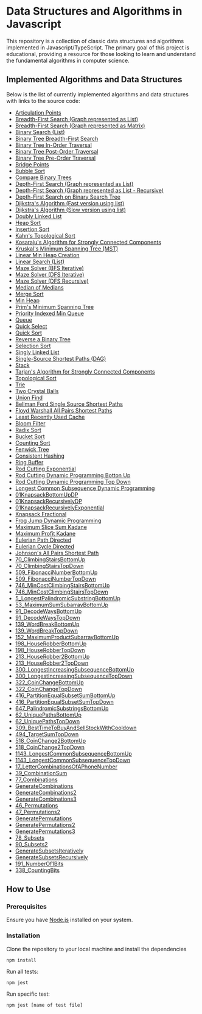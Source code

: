 # Data Structures and Algorithms in Javascript

This repository is a collection of classic data structures and algorithms implemented in Javascript/TypeScript. The primary goal of this project is educational, providing a resource for those looking to learn and understand the fundamental algorithms in computer science.

## Implemented Algorithms and Data Structures

Below is the list of currently implemented algorithms and data structures with links to the source code:

-   [Articulation Points](./src/ArticulationPoints.ts)
-   [Breadth-First Search (Graph represented as List)](./src/BFSGraphList.ts)
-   [Breadth-First Search (Graph represented as Matrix)](./src/BFSGraphMatrix.ts)
-   [Binary Search (List)](./src/BinarySearchList.ts)
-   [Binary Tree Breadth-First Search](./src/BinaryTreeBFS.ts)
-   [Binary Tree In-Order Traversal](./src/BinaryTreeInOrder.ts)
-   [Binary Tree Post-Order Traversal](./src/BinaryTreePostOrder.ts)
-   [Binary Tree Pre-Order Traversal](./src/BinaryTreePreOrder.ts)
-   [Bridge Points](./src/BridgePoints.ts)
-   [Bubble Sort](./src/BubbleSort.ts)
-   [Compare Binary Trees](./src/CompareBinaryTrees.ts)
-   [Depth-First Search (Graph represented as List)](./src/DFSGraphListIterative.ts)
-   [Depth-First Search (Graph represented as List - Recursive)](./src/DFSGraphListRecursive.ts)
-   [Depth-First Search on Binary Search Tree](./src/DFSOnBinarySearchTree.ts)
-   [Dijkstra's Algorithm (Fast version using list)](./src/DijkstraListFast.ts)
-   [Dijkstra's Algorithm (Slow version using list)](./src/DijkstraListSlow.ts)
-   [Doubly Linked List](./src/DoublyLinkedList.ts)
-   [Heap Sort](./src/HeapSort.ts)
-   [Insertion Sort](./src/InsertionSort.ts)
-   [Kahn's Topological Sort](./src/KahnTopologicalSort.ts)
-   [Kosaraju's Algorithm for Strongly Connected Components](./src/KosarajuStrongConnectedComponents.ts)
-   [Kruskal's Minimum Spanning Tree (MST)](./src/KruskalMST.ts)
-   [Linear Min Heap Creation](./src/LinearMinHeapCreation.ts)
-   [Linear Search (List)](./src/LinearSearchList.ts)
-   [Maze Solver (BFS Iterative)](./src/MazeSolverBFSIterative.ts)
-   [Maze Solver (DFS Iterative)](./src/MazeSolverDFSIterative.ts)
-   [Maze Solver (DFS Recursive)](./src/MazeSolverDFSRecursive.ts)
-   [Median of Medians](./src/MedianOfMedians.ts)
-   [Merge Sort](./src/MergeSort.ts)
-   [Min Heap](./src/MinHeap.ts)
-   [Prim's Minimum Spanning Tree](./src/PrimsMST.ts)
-   [Priority Indexed Min Queue](./src/PriorityIndexedMinQueue.ts)
-   [Queue](./src/Queue.ts)
-   [Quick Select](./src/QuickSelect.ts)
-   [Quick Sort](./src/QuickSort.ts)
-   [Reverse a Binary Tree](./src/ReverseBinaryTree.ts)
-   [Selection Sort](./src/SelectSort.ts)
-   [Singly Linked List](./src/SinglyLinkedList.ts)
-   [Single-Source Shortest Paths (DAG)](./src/SSSPDAG.ts)
-   [Stack](./src/Stack.ts)
-   [Tarjan's Algorithm for Strongly Connected Components](./src/TarjanStrongConnectedComponents.ts)
-   [Topological Sort](./src/TopologicalSort.ts)
-   [Trie](./src/Trie.ts)
-   [Two Crystal Balls](./src/TwoCrystalBalls.ts)
-   [Union Find](./src/UnionFind.ts)
-   [Bellman Ford Single Source Shortest Paths](./src/BellmanFord.ts)
-   [Floyd Warshall All Pairs Shortest Paths](./src/FloydWarshallAPSP.ts)
-   [Least Recently Used Cache](./src/LeastRecentlyUsedCache.ts)
-   [Bloom Filter](./src/BloomFilter.ts)
-   [Radix Sort](./src/RadixSort.ts)
-   [Bucket Sort](./src/BucketSort.ts)
-   [Counting Sort](./src/CountingSort.ts)
-   [Fenwick Tree](./src/FenwickTree.ts)
-   [Consistent Hashing](./src/ConsistentHashing.ts)
-   [Ring Buffer](./src/RingBuffer.ts)
-   [Rod Cutting Exponential](./src/RodCuttingExponential.ts)
-   [Rod Cutting Dynamic Programming Botton Up](./src/RodCuttingDPBottomUp.ts)
-   [Rod Cutting Dynamic Programming Top Down](./src/RodCuttingDPTopDown.ts)
-   [Longest Common Subsequence Dynamic Programming](./src/LongestCommonSubsequenceDP.ts)
-   [01KnapsackBottomUpDP](./src/01KnapsackBottomUpDP.ts)
-   [01KnapsackRecursivelyDP](./src/01KnapsackRecursivelyDP.ts)
-   [01KnapsackRecursivelyExponential](./src/01KnapsackRecursivelyExponential.ts)
-   [Knapsack Fractional](./src/01KnapsackFractional.ts)
-   [Frog Jump Dynamic Programming](./src/FrogJumpDP.ts)
-   [Maximum Slice Sum Kadane](./src/MaximumSliceSumKadane.ts)
-   [Maximum Profit Kadane](./src/MaxProfitKadane.ts)
-   [Eulerian Path Directed](./src/EulerianPathDirected.ts)
-   [Eulerian Cycle Directed](./src/EulerianCycleDirected.ts)
-   [Johnson's All Pairs Shortest Path](./src/JohnsonAPSP.ts)
-   [70_ClimbingStairsBottomUp](./src/09_dynamic_programming/1D/leetcode/easy/70_ClimbingStairsBottomUp.ts)
-   [70_ClimbingStairsTopDown](./src/09_dynamic_programming/1D/leetcode/easy/70_ClimbingStairsTopDown.ts)
-   [509_FibonacciNumberBottomUp](./src/09_dynamic_programming/1D/leetcode/easy/509_FibonacciNumberBottomUp.ts)
-   [509_FibonacciNumberTopDown](./src/09_dynamic_programming/1D/leetcode/easy/509_FibonacciNumberTopDown.ts)
-   [746_MinCostClimbingStairsBottomUp](./src/09_dynamic_programming/1D/leetcode/easy/746_MinCostClimbingStairsBottomUp.ts)
-   [746_MinCostClimbingStairsTopDown](./src/09_dynamic_programming/1D/leetcode/easy/746_MinCostClimbingStairsTopDown.ts)
-   [5_LongestPalindromicSubstringBottomUp](./src/09_dynamic_programming/1D/leetcode/medium/5_LongestPalindromicSubstringBottomUp.ts)
-   [53_MaximumSumSubarrayBottomUp](./src/09_dynamic_programming/1D/leetcode/medium/53_MaximumSumSubarrayBottomUp.ts)
-   [91_DecodeWaysBottomUp](./src/09_dynamic_programming/1D/leetcode/medium/91_DecodeWaysBottomUp.ts)
-   [91_DecodeWaysTopDown](./src/09_dynamic_programming/1D/leetcode/medium/91_DecodeWaysTopDown.ts)
-   [139_WordBreakBottomUp](./src/09_dynamic_programming/1D/leetcode/medium/139_WordBreakBottomUp.ts)
-   [139_WordBreakTopDown](./src/09_dynamic_programming/1D/leetcode/medium/139_WordBreakTopDown.ts)
-   [152_MaximumProductSubarrayBottomUp](./src/09_dynamic_programming/1D/leetcode/medium/152_MaximumProductSubarrayBottomUp.ts)
-   [198_HouseRobberBottomUp](./src/09_dynamic_programming/1D/leetcode/medium/198_HouseRobberBottomUp.ts)
-   [198_HouseRobberTopDown](./src/09_dynamic_programming/1D/leetcode/medium/198_HouseRobberTopDown.ts)
-   [213_HouseRobber2BottomUp](./src/09_dynamic_programming/1D/leetcode/medium/213_HouseRobber2BottomUp.ts)
-   [213_HouseRobber2TopDown](./src/09_dynamic_programming/1D/leetcode/medium/213_HouseRobber2TopDown.ts)
-   [300_LongestIncreasingSubsequenceBottomUp](./src/09_dynamic_programming/1D/leetcode/medium/300_LongestIncreasingSubsequenceBottomUp.ts)
-   [300_LongestIncreasingSubsequenceTopDown](./src/09_dynamic_programming/1D/leetcode/medium/300_LongestIncreasingSubsequenceTopDown.ts)
-   [322_CoinChangeBottomUp](./src/09_dynamic_programming/1D/leetcode/medium/322_CoinChangeBottomUp.ts)
-   [322_CoinChangeTopDown](./src/09_dynamic_programming/1D/leetcode/medium/322_CoinChangeTopDown.ts)
-   [416_PartitionEqualSubsetSumBottomUp](./src/09_dynamic_programming/1D/leetcode/medium/416_PartitionEqualSubsetSumBottomUp.ts)
-   [416_PartitionEqualSubsetSumTopDown](./src/09_dynamic_programming/1D/leetcode/medium/416_PartitionEqualSubsetSumTopDown.ts)
-   [647_PalindromicSubstringsBottomUp](./src/09_dynamic_programming/1D/leetcode/medium/647_PalindromicSubstringsBottomUp.ts)
-   [62_UniquePathsBottomUp](./src/09_dynamic_programming/2D/leetcode/medium/62_UniquePathsBottomUp.ts)
-   [62_UniquePathsTopDown](./src/09_dynamic_programming/2D/leetcode/medium/62_UniquePathsTopDown.ts)
-   [309_BestTimeToBuyAndSellStockWithCooldown](./src/09_dynamic_programming/2D/leetcode/medium/309_BestTimeToBuyAndSellStockWithCooldown.ts)
-   [494_TargetSumTopDown](./src/09_dynamic_programming/2D/leetcode/medium/494_TargetSumTopDown.ts)
-   [518_CoinChange2BottomUp](./src/09_dynamic_programming/2D/leetcode/medium/518_CoinChange2BottomUp.ts)
-   [518_CoinChange2TopDown](./src/09_dynamic_programming/2D/leetcode/medium/518_CoinChange2TopDown.ts)
-   [1143_LongestCommonSubsequenceBottomUp](./src/09_dynamic_programming/2D/leetcode/medium/1143_LongestCommonSubsequenceBottomUp.ts)
-   [1143_LongestCommonSubsequenceTopDown](./src/09_dynamic_programming/2D/leetcode/medium/1143_LongestCommonSubsequenceTopDown.ts)
-   [17_LetterCombinationsOfAPhoneNumber](src/14_combinatorics/combinations/leetcode/medium/17_LetterCombinationsOfAPhoneNumber.ts)
-   [39_CombinationSum](./src/14_combinatorics/combinations/leetcode/medium/39_CombinationSum.ts)
-   [77_Combinations](./src/14_combinatorics/combinations/leetcode/medium/77_Combinations.ts)
-   [GenerateCombinations](./src/14_combinatorics/combinations/GenerateCombinations.ts)
-   [GenerateCombinations2](./src/14_combinatorics/combinations/GenerateCombinations2.ts)
-   [GenerateCombinations3](./src/14_combinatorics/combinations/GenerateCombinations3.ts)
-   [46_Permutations](./src/14_combinatorics/permutations/leetcode/medium/46_Permutations.ts)
-   [47_Permutations2](./src/14_combinatorics/permutations/leetcode/medium/47_Permutations2.ts)
-   [GeneratePermutations](./src/14_combinatorics/permutations/GeneratePermutations.ts)
-   [GeneratePermutations2](./src/14_combinatorics/permutations/GeneratePermutations2.ts)
-   [GeneratePermutations3](./src/14_combinatorics/permutations/GeneratePermutations3.ts)
-   [78_Subsets](./src/14_combinatorics/subsets/leetcode/medium/78_Subsets.ts)
-   [90_Subsets2](./src/14_combinatorics/subsets/leetcode/medium/90_Subsets2.ts)
-   [GenerateSubsetsIteratively](./src/14_combinatorics/subsets/GenerateSubsetsIteratively.ts)
-   [GenerateSubsetsRecursively](./src/14_combinatorics/subsets/GenerateSubsetsRecursively.ts)
-   [191_NumberOf1Bits](./src/12_bit_manipulation/leetcode/easy/191_NumberOf1Bits.ts)
-   [338_CountingBits](./src/12_bit_manipulation/leetcode/easy/338_CountingBits.ts)

## How to Use

### Prerequisites

Ensure you have [Node.js](https://nodejs.org/) installed on your system.

### Installation

Clone the repository to your local machine and install the dependencies

```
npm install
```

Run all tests:

```
npm jest
```

Run specific test:

```
npm jest [name of test file]
```
